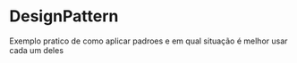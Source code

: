 # DesignPattern
 Exemplo pratico de como aplicar padroes e em qual situação é melhor usar cada um deles
